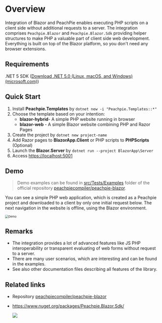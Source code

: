 # Overview

Integration of Blazor and PeachPie enables executing PHP scripts on a client side without additional requests to a server. The integration comprises `Peachpie.Blazor` and `Peachpie.Blazor.Sdk` providing helper structures to make PHP a valuable part of client side web development. Everything is built on top of the Blazor platform, so you don't need any browser extensions.

## Requirements

.NET 5 SDK ([Download .NET 5.0 (Linux, macOS, and Windows) (microsoft.com)](https://dotnet.microsoft.com/download/dotnet/5.0))

## Quick Start

1. Install **Peachpie.Templates** by `dotnet new -i "Peachpie.Templates::*"`
2. Choose the template based on your intention:
   - **blazor-hybrid**- A simple PHP website running in browser
   - **blazor-web** - A simple Blazor website combining PHP and Razor Pages
3. Create the project by `dotnet new project-name`
4. Add Razor pages to **BlazorApp.Client** or PHP scripts to **PHPScripts** (Optional)
5. Launch the **Blazor.Server** by `dotnet run --project BlazorApp\Server`
6. Access [https://localhost:5001](https://localhost:5001/)

## Demo

> Demo examples can be found in [src/Tests/Examples](https://github.com/peachpiecompiler/peachpie-blazor/tree/master/src/Tests/Examples) folder of the official repository [peachpiecompiler/peachpie-blazor](https://github.com/peachpiecompiler/peachpie-blazor).

You can see a simple PHP web application, which is created as a Peachpie project and downloaded to a client by only one initial request below. The next navigation in the website is offline, using the Blazor environment.

<img src=".\images\video1.gif" alt="Demo" style="zoom: 67%;" />

## Remarks

- The integration provides a lot of advanced features like JS PHP interoperability or transparent evaluating of web forms without request to a server.
- There are many user scenarios, which are interesting and can be found in the examples.
- See also other documentation files describing all features of the library.

## Related links

- Repository [peachpiecompiler/peachpie-blazor](https://github.com/peachpiecompiler/peachpie-blazor/blob/master/README.md)

- https://www.nuget.org/packages/Peachpie.Blazor.Sdk/

  <a href="https://www.nuget.org/packages/Peachpie.Blazor.Sdk/"><img src="https://img.shields.io/nuget/v/Peachpie.Blazor.Sdk.svg?style=flat"></a>